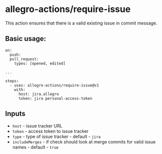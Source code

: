 # allegro-actions/require-issue

This action ensures that there is a valid existing issue in commit message.

## Basic usage:

```
on:
  push:
  pull_request:
    types: [opened, edited]

...

steps:
  - uses: allegro-actions/require-issue@v1
    with:
      host: jira.allegro
      token: jira personal-access-token
```

## Inputs

* `host` - issue tracker URL
* `token` - access token to issue tracker
* `type` - type of issue tracker - default - `jira`
* `includeMerges` - if check should look at merge commits for valid issue names - default - `true`
